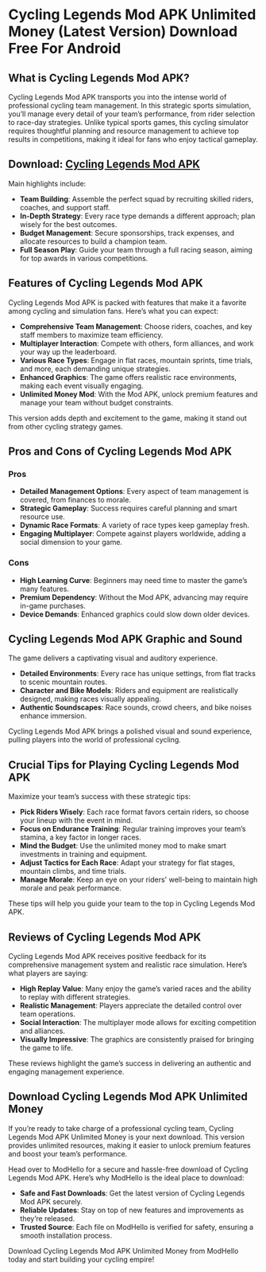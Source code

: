 # Cycling Legends Mod APK Unlimited Money (Latest Version) Download Free For Android

## What is Cycling Legends Mod APK?

Cycling Legends Mod APK transports you into the intense world of professional cycling team management. In this strategic sports simulation, you’ll manage every detail of your team’s performance, from rider selection to race-day strategies. Unlike typical sports games, this cycling simulator requires thoughtful planning and resource management to achieve top results in competitions, making it ideal for fans who enjoy tactical gameplay.

## Download: [Cycling Legends Mod APK](https://modhello.com/cycling-legends/)

Main highlights include:

- **Team Building**: Assemble the perfect squad by recruiting skilled riders, coaches, and support staff.
- **In-Depth Strategy**: Every race type demands a different approach; plan wisely for the best outcomes.
- **Budget Management**: Secure sponsorships, track expenses, and allocate resources to build a champion team.
- **Full Season Play**: Guide your team through a full racing season, aiming for top awards in various competitions.

## Features of Cycling Legends Mod APK

Cycling Legends Mod APK is packed with features that make it a favorite among cycling and simulation fans. Here’s what you can expect:

- **Comprehensive Team Management**: Choose riders, coaches, and key staff members to maximize team efficiency.
- **Multiplayer Interaction**: Compete with others, form alliances, and work your way up the leaderboard.
- **Various Race Types**: Engage in flat races, mountain sprints, time trials, and more, each demanding unique strategies.
- **Enhanced Graphics**: The game offers realistic race environments, making each event visually engaging.
- **Unlimited Money Mod**: With the Mod APK, unlock premium features and manage your team without budget constraints.

This version adds depth and excitement to the game, making it stand out from other cycling strategy games.

## Pros and Cons of Cycling Legends Mod APK

### Pros
- **Detailed Management Options**: Every aspect of team management is covered, from finances to morale.
- **Strategic Gameplay**: Success requires careful planning and smart resource use.
- **Dynamic Race Formats**: A variety of race types keep gameplay fresh.
- **Engaging Multiplayer**: Compete against players worldwide, adding a social dimension to your game.

### Cons
- **High Learning Curve**: Beginners may need time to master the game’s many features.
- **Premium Dependency**: Without the Mod APK, advancing may require in-game purchases.
- **Device Demands**: Enhanced graphics could slow down older devices.

## Cycling Legends Mod APK Graphic and Sound

The game delivers a captivating visual and auditory experience.

- **Detailed Environments**: Every race has unique settings, from flat tracks to scenic mountain routes.
- **Character and Bike Models**: Riders and equipment are realistically designed, making races visually appealing.
- **Authentic Soundscapes**: Race sounds, crowd cheers, and bike noises enhance immersion.

Cycling Legends Mod APK brings a polished visual and sound experience, pulling players into the world of professional cycling.

## Crucial Tips for Playing Cycling Legends Mod APK

Maximize your team’s success with these strategic tips:

- **Pick Riders Wisely**: Each race format favors certain riders, so choose your lineup with the event in mind.
- **Focus on Endurance Training**: Regular training improves your team’s stamina, a key factor in longer races.
- **Mind the Budget**: Use the unlimited money mod to make smart investments in training and equipment.
- **Adjust Tactics for Each Race**: Adapt your strategy for flat stages, mountain climbs, and time trials.
- **Manage Morale**: Keep an eye on your riders' well-being to maintain high morale and peak performance.

These tips will help you guide your team to the top in Cycling Legends Mod APK.

## Reviews of Cycling Legends Mod APK

Cycling Legends Mod APK receives positive feedback for its comprehensive management system and realistic race simulation. Here’s what players are saying:

- **High Replay Value**: Many enjoy the game’s varied races and the ability to replay with different strategies.
- **Realistic Management**: Players appreciate the detailed control over team operations.
- **Social Interaction**: The multiplayer mode allows for exciting competition and alliances.
- **Visually Impressive**: The graphics are consistently praised for bringing the game to life.

These reviews highlight the game’s success in delivering an authentic and engaging management experience.

## Download Cycling Legends Mod APK Unlimited Money

If you’re ready to take charge of a professional cycling team, Cycling Legends Mod APK Unlimited Money is your next download. This version provides unlimited resources, making it easier to unlock premium features and boost your team’s performance.

Head over to ModHello for a secure and hassle-free download of Cycling Legends Mod APK. Here’s why ModHello is the ideal place to download:

- **Safe and Fast Downloads**: Get the latest version of Cycling Legends Mod APK securely.
- **Reliable Updates**: Stay on top of new features and improvements as they’re released.
- **Trusted Source**: Each file on ModHello is verified for safety, ensuring a smooth installation process.

Download Cycling Legends Mod APK Unlimited Money from ModHello today and start building your cycling empire!
